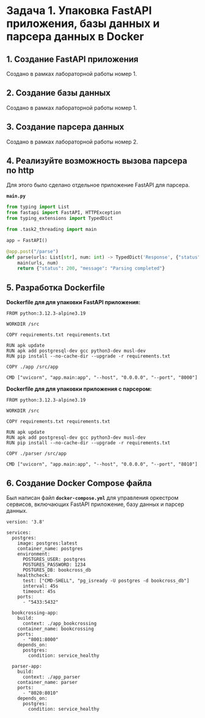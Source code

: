 # Задача 1. Упаковка FastAPI приложения, базы данных и парсера данных в Docker

## 1. Создание FastAPI приложения 

Создано в рамках лабораторной работы номер 1.

## 2. Создание базы данных

Создано в рамках лабораторной работы номер 1.

## 3. Создание парсера данных

Создано в рамках лабораторной работы номер 2.

## 4. Реализуйте возможность вызова парсера по http 

Для этого было сделано отдельное приложение FastAPI для парсера.

**`main.py`**

```python
from typing import List
from fastapi import FastAPI, HTTPException
from typing_extensions import TypedDict

from .task2_threading import main

app = FastAPI()

@app.post("/parse")
def parse(urls: List[str], num: int) -> TypedDict('Response', {"status": int, "message": str}):
    main(urls, num)
    return {"status": 200, "message": "Parsing completed"}
```

## 5. Разработка Dockerfile

**Dockerfile для для упаковки FastAPI приложения:**

```docker
FROM python:3.12.3-alpine3.19

WORKDIR /src

COPY requirements.txt requirements.txt

RUN apk update
RUN apk add postgresql-dev gcc python3-dev musl-dev
RUN pip install --no-cache-dir --upgrade -r requirements.txt

COPY ./app /src/app

CMD ["uvicorn", "app.main:app", "--host", "0.0.0.0", "--port", "8000"]
```

**Dockerfile для для упаковки приложения с парсером:**

```docker
FROM python:3.12.3-alpine3.19

WORKDIR /src

COPY requirements.txt requirements.txt

RUN apk update
RUN apk add postgresql-dev gcc python3-dev musl-dev
RUN pip install --no-cache-dir --upgrade -r requirements.txt

COPY ./parser /src/app

CMD ["uvicorn", "app.main:app", "--host", "0.0.0.0", "--port", "8010"]
```

## 6. Создание Docker Compose файла

Был написан файл **`docker-compose.yml`** для управления оркестром сервисов, включающих FastAPI приложение, базу данных и парсер данных.

```docker
version: '3.8'

services:
  postgres:
    image: postgres:latest
    container_name: postgres
    environment:
      POSTGRES_USER: postgres
      POSTGRES_PASSWORD: 1234
      POSTGRES_DB: bookcross_db
    healthcheck:
      test: ["CMD-SHELL", "pg_isready -U postgres -d bookcross_db"]
      interval: 45s
      timeout: 45s
    ports:
      - "5433:5432"

  bookcrossing-app:
    build: 
      context: ./app_bookcrossing
    container_name: bookcrossing
    ports:
      - "8001:8000"
    depends_on:
      postgres:
        condition: service_healthy

  parser-app:
    build: 
      context: ./app_parser
    container_name: parser
    ports:
      - "8020:8010"
    depends_on:
      postgres:
        condition: service_healthy
    

```